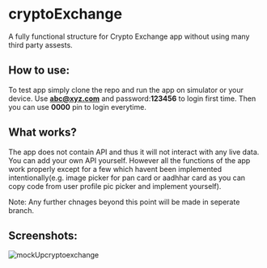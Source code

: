 # cryptoExchange

A fully functional structure for Crypto Exchange app without using many third party assests.

## How to use:

To test app simply clone the repo and run the app on simulator or your device. Use **abc@xyz.com** and password:**123456** to login first time. Then you can use **0000** pin to login everytime. 

## What works?

The app does not contain API and thus it will not interact with any live data. You can add your own API yourself. However all the functions of the app work properly except for a few which havent been implemented intentionally(e.g. image picker for pan card or aadhhar card as you can copy code from user profile pic picker and implement yourself).

Note: Any further chnages beyond this point will be made in seperate branch.

## Screenshots:

![mockUpcryptoexchange](https://user-images.githubusercontent.com/25391160/148379395-b0e3bc33-fcd4-4e6e-bece-2421d683b925.jpg)
